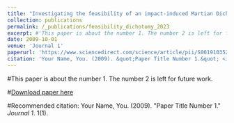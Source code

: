 ```yaml
---
title: "Investigating the feasibility of an impact-induced Martian Dichotomy"
collection: publications
permalink: /_publications/feasibility_dichotomy_2023
excerpt: #'This paper is about the number 1. The number 2 is left for future work.'
date: 2009-10-01
venue: 'Journal 1'
paperurl: 'https://www.sciencedirect.com/science/article/pii/S0019103522004870'
citation: 'Your Name, You. (2009). &quot;Paper Title Number 1.&quot; <i>Journal 1</i>. 1(1).'
---
```

#This paper is about the number 1. The number 2 is left for future work.

#[Download paper here](http://academicpages.github.io/files/paper1.pdf)

#Recommended citation: Your Name, You. (2009). "Paper Title Number 1." <i>Journal 1</i>. 1(1).
